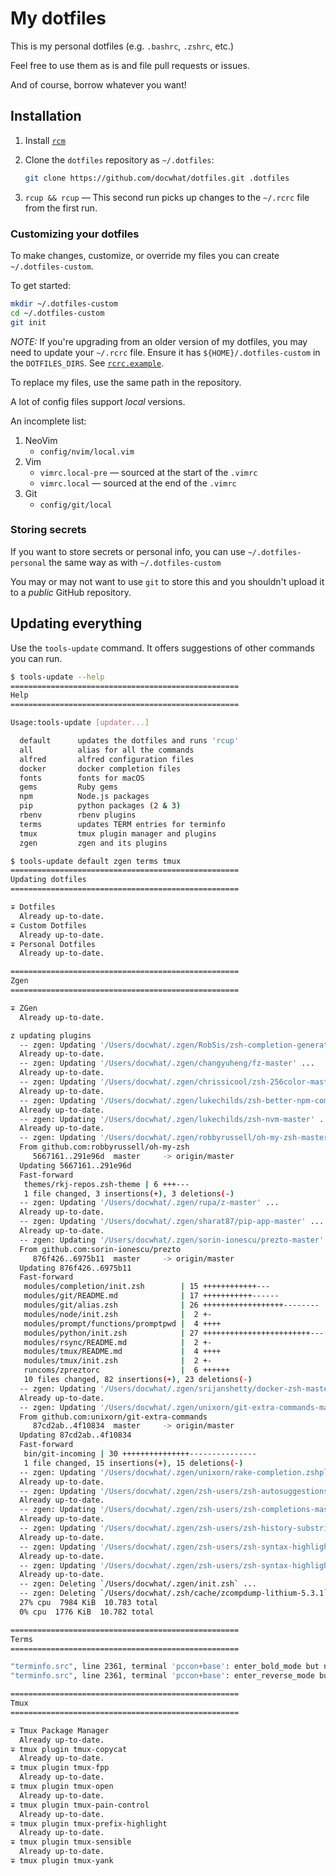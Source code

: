 # My dotfiles

This is my personal dotfiles (e.g. `.bashrc`, `.zshrc`, etc.)

Feel free to use them as is and file pull requests or issues.

And of course, borrow whatever you want!

## Installation

1.  Install [`rcm`](https://github.com/thoughtbot/rcm)
2.  Clone the `dotfiles` repository as `~/.dotfiles`:

    ```sh
    git clone https://github.com/docwhat/dotfiles.git .dotfiles
    ```

3.  `rcup && rcup` — This second run picks up changes to the `~/.rcrc` file from the first run.

### Customizing your dotfiles

To make changes, customize, or override my files you can create `~/.dotfiles-custom`.

To get started:

```sh
mkdir ~/.dotfiles-custom
cd ~/.dotfiles-custom
git init
```

_NOTE:_ If you're upgrading from an older version of my dotfiles, you may need to update your `~/.rcrc` file. Ensure it has `${HOME}/.dotfiles-custom` in the `DOTFILES_DIRS`. See [`rcrc.example`](https://github.com/docwhat/dotfiles/blob/master/rcrc.example).

To replace my files, use the same path in the repository.

A lot of config files support _local_ versions.

An incomplete list:

1.  NeoVim
    -   `config/nvim/local.vim`
2.  Vim
    -   `vimrc.local-pre` — sourced at the start of the `.vimrc`
    -   `vimrc.local` — sourced at the end of the `.vimrc`
3.  Git
    -   `config/git/local`

### Storing secrets

If you want to store secrets or personal info, you can use `~/.dotfiles-personal` the same way as with `~/.dotfiles-custom`

You may or may not want to use `git` to store this and you shouldn't upload it to a _public_ GitHub repository.

## Updating everything

Use the `tools-update` command. It offers suggestions of other commands you can run.

```sh
$ tools-update --help
===================================================
Help
===================================================

Usage:tools-update [updater...]

  default      updates the dotfiles and runs 'rcup'
  all          alias for all the commands
  alfred       alfred configuration files
  docker       docker completion files
  fonts        fonts for macOS
  gems         Ruby gems
  npm          Node.js packages
  pip          python packages (2 & 3)
  rbenv        rbenv plugins
  terms        updates TERM entries for terminfo
  tmux         tmux plugin manager and plugins
  zgen         zgen and its plugins

$ tools-update default zgen terms tmux
===================================================
Updating dotfiles
===================================================

∓ Dotfiles
  Already up-to-date.
∓ Custom Dotfiles
  Already up-to-date.
∓ Personal Dotfiles
  Already up-to-date.

===================================================
Zgen
===================================================

∓ ZGen
  Already up-to-date.

z updating plugins
  -- zgen: Updating '/Users/docwhat/.zgen/RobSis/zsh-completion-generator-master' ...
  Already up-to-date.
  -- zgen: Updating '/Users/docwhat/.zgen/changyuheng/fz-master' ...
  Already up-to-date.
  -- zgen: Updating '/Users/docwhat/.zgen/chrissicool/zsh-256color-master' ...
  Already up-to-date.
  -- zgen: Updating '/Users/docwhat/.zgen/lukechilds/zsh-better-npm-completion-master' ...
  Already up-to-date.
  -- zgen: Updating '/Users/docwhat/.zgen/lukechilds/zsh-nvm-master' ...
  Already up-to-date.
  -- zgen: Updating '/Users/docwhat/.zgen/robbyrussell/oh-my-zsh-master' ...
  From github.com:robbyrussell/oh-my-zsh
     5667161..291e96d  master     -> origin/master
  Updating 5667161..291e96d
  Fast-forward
   themes/rkj-repos.zsh-theme | 6 +++---
   1 file changed, 3 insertions(+), 3 deletions(-)
  -- zgen: Updating '/Users/docwhat/.zgen/rupa/z-master' ...
  Already up-to-date.
  -- zgen: Updating '/Users/docwhat/.zgen/sharat87/pip-app-master' ...
  Already up-to-date.
  -- zgen: Updating '/Users/docwhat/.zgen/sorin-ionescu/prezto-master' ...
  From github.com:sorin-ionescu/prezto
     876f426..6975b11  master     -> origin/master
  Updating 876f426..6975b11
  Fast-forward
   modules/completion/init.zsh        | 15 ++++++++++++---
   modules/git/README.md              | 17 +++++++++++------
   modules/git/alias.zsh              | 26 ++++++++++++++++++--------
   modules/node/init.zsh              |  2 +-
   modules/prompt/functions/promptpwd |  4 ++++
   modules/python/init.zsh            | 27 ++++++++++++++++++++++++---
   modules/rsync/README.md            |  2 +-
   modules/tmux/README.md             |  4 ++++
   modules/tmux/init.zsh              |  2 +-
   runcoms/zpreztorc                  |  6 ++++++
   10 files changed, 82 insertions(+), 23 deletions(-)
  -- zgen: Updating '/Users/docwhat/.zgen/srijanshetty/docker-zsh-master' ...
  Already up-to-date.
  -- zgen: Updating '/Users/docwhat/.zgen/unixorn/git-extra-commands-master' ...
  From github.com:unixorn/git-extra-commands
     87cd2ab..4f10834  master     -> origin/master
  Updating 87cd2ab..4f10834
  Fast-forward
   bin/git-incoming | 30 +++++++++++++++---------------
   1 file changed, 15 insertions(+), 15 deletions(-)
  -- zgen: Updating '/Users/docwhat/.zgen/unixorn/rake-completion.zshplugin-master' ...
  Already up-to-date.
  -- zgen: Updating '/Users/docwhat/.zgen/zsh-users/zsh-autosuggestions-master' ...
  Already up-to-date.
  -- zgen: Updating '/Users/docwhat/.zgen/zsh-users/zsh-completions-master' ...
  Already up-to-date.
  -- zgen: Updating '/Users/docwhat/.zgen/zsh-users/zsh-history-substring-search-master' ...
  Already up-to-date.
  -- zgen: Updating '/Users/docwhat/.zgen/zsh-users/zsh-syntax-highlighting-0.5.0' ...
  Already up-to-date.
  -- zgen: Updating '/Users/docwhat/.zgen/zsh-users/zsh-syntax-highlighting-0.5.x' ...
  Already up-to-date.
  -- zgen: Deleting `/Users/docwhat/.zgen/init.zsh` ...
  -- zgen: Deleting `/Users/docwhat/.zsh/cache/zcompdump-lithium-5.3.1` ...
  27% cpu  7984 KiB  10.783 total
  0% cpu  1776 KiB  10.782 total

===================================================
Terms
===================================================

"terminfo.src", line 2361, terminal 'pccon+base': enter_bold_mode but no exit_attribute_mode
"terminfo.src", line 2361, terminal 'pccon+base': enter_reverse_mode but no exit_attribute_mode

===================================================
Tmux
===================================================

∓ Tmux Package Manager
  Already up-to-date.
∓ tmux plugin tmux-copycat
  Already up-to-date.
∓ tmux plugin tmux-fpp
  Already up-to-date.
∓ tmux plugin tmux-open
  Already up-to-date.
∓ tmux plugin tmux-pain-control
  Already up-to-date.
∓ tmux plugin tmux-prefix-highlight
  Already up-to-date.
∓ tmux plugin tmux-sensible
  Already up-to-date.
∓ tmux plugin tmux-yank
```
